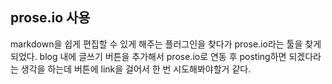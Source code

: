 ## prose.io 사용

markdown을 쉽게 편집할 수 있게 해주는 플러그인을 찾다가 prose.io라는 툴을 찾게 되었다.
blog 내에 글쓰기 버튼을 추가해서 prose.io로 연동 후 posting하면 되겠다라는 생각을 하는데 
버튼에 link을 걸어서 한 번 시도해봐야할거 같다.

